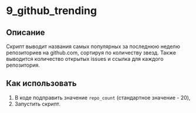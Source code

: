 # 9_github_trending

## Описание

Скрипт выводит названия самых популярных за последнюю неделю репозиториев на github.com, сортируя по количеству звезд.
Также выводится количество открытых issues и ссылка для каждого репозитория.

## Как использовать

1. В коде подправить значение `repo_count` (стандартное значение - 20),
2. Запустить скрипт.